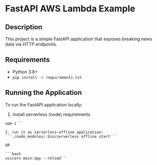 # FastAPI AWS Lambda Example

## Description
This project is a simple FastAPI application that exposes breaking news data via HTTP endpoints.

## Requirements
- Python 3.8+
- `pip install -r requirements.txt`

## Running the Application
To run the FastAPI application locally:
1. install serverless (node) requirements

```nvm use # to config the specific node version
npm i```

2. run it as serverless-offline application:
```./node_modules/.bin/serverless offline start```

OR 

```bash
uvicorn main:app --reload```
